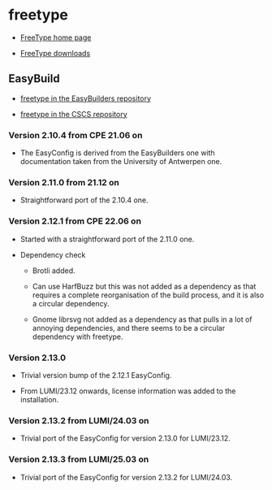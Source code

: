 # freetype

  * [FreeType home page](https://www.freetype.org/)

  * [FreeType downloads](https://download.savannah.gnu.org/releases/freetype/)


## EasyBuild

  * [freetype in the EasyBuilders repository](https://github.com/easybuilders/easybuild-easyconfigs/tree/develop/easybuild/easyconfigs/f/freetype)

  * [freetype in the CSCS repository](https://github.com/eth-cscs/production/tree/master/easybuild/easyconfigs/f/freetype)


### Version 2.10.4 from CPE 21.06 on

  * The EasyConfig is derived from the EasyBuilders one with documentation taken
    from the University of Antwerpen one.


### Version 2.11.0 from 21.12 on

  * Straightforward port of the 2.10.4 one.

### Version 2.12.1 from CPE 22.06 on

  * Started with a straightforward port of the 2.11.0 one.

  * Dependency check

      * Brotli added.

      * Can use HarfBuzz but this was not added as a dependency as that requires a 
        complete reorganisation of the build process, and it is also a circular
        dependency.

      * Gnome librsvg not added as a dependency as that pulls in a lot of 
        annoying dependencies, and there seems to be a circular dependency with
        freetype.


### Version 2.13.0

  * Trivial version bump of the 2.12.1 EasyConfig.

  * From LUMI/23.12 onwards, license information was added to the installation.


### Version 2.13.2 from LUMI/24.03 on

  * Trivial port of the EasyConfig for version 2.13.0 for LUMI/23.12.


### Version 2.13.3 from LUMI/25.03 on

  * Trivial port of the EasyConfig for version 2.13.2 for LUMI/24.03.

